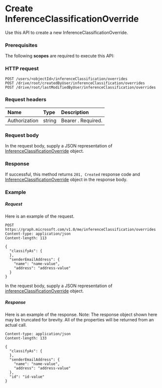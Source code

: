 # Create InferenceClassificationOverride

Use this API to create a new InferenceClassificationOverride.
### Prerequisites
The following **scopes** are required to execute this API: 
### HTTP request
<!-- { "blockType": "ignored" } -->
```http
POST /users/<objectId>/inferenceClassification/overrides
POST /drive/root/createdByUser/inferenceClassification/overrides
POST /drive/root/lastModifiedByUser/inferenceClassification/overrides

```
### Request headers
| Name       | Type | Description|
|:---------------|:--------|:----------|
| Authorization  | string  | Bearer <token>. Required. |

### Request body
In the request body, supply a JSON representation of [InferenceClassificationOverride](../resources/inferenceclassificationoverride.md) object.


### Response
If successful, this method returns `201, Created` response code and [InferenceClassificationOverride](../resources/inferenceclassificationoverride.md) object in the response body.

### Example
##### Request
Here is an example of the request.
<!-- {
  "blockType": "request",
  "name": "create_inferenceclassificationoverride_from_inferenceclassification"
}-->
```http
POST https://graph.microsoft.com/v1.0/me/inferenceClassification/overrides
Content-type: application/json
Content-length: 113

{
  "classifyAs": {
  },
  "senderEmailAddress": {
    "name": "name-value",
    "address": "address-value"
  }
}
```
In the request body, supply a JSON representation of [inferenceClassificationOverride](../resources/inferenceclassificationoverride.md) object.
##### Response
Here is an example of the response. Note: The response object shown here may be truncated for brevity. All of the properties will be returned from an actual call.
<!-- {
  "blockType": "response",
  "truncated": true,
  "@odata.type": "microsoft.graph.inferenceclassificationoverride"
} -->
```http
Content-type: application/json
Content-length: 133

{
  "classifyAs": {
  },
  "senderEmailAddress": {
    "name": "name-value",
    "address": "address-value"
  },
  "id": "id-value"
}
```

<!-- uuid: 8fcb5dbc-d5aa-4681-8e31-b001d5168d79
2015-10-25 14:57:30 UTC -->
<!-- {
  "type": "#page.annotation",
  "description": "Create InferenceClassificationOverride",
  "keywords": "",
  "section": "documentation",
  "tocPath": ""
}-->